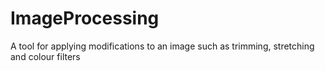 # ImageProcessing
A tool for applying modifications to an image such as trimming, stretching and colour filters
